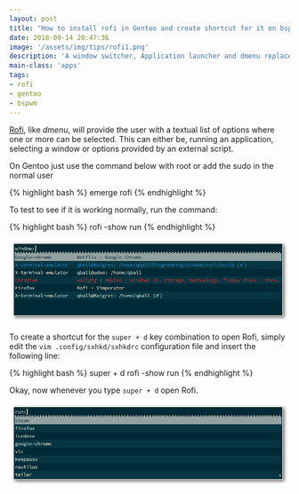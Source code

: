 ```yaml
---
layout: post
title: "How to install rofi in Gentoo and create shortcut for it on bspwm"
date: 2018-09-14 20:47:36
image: '/assets/img/tips/rofi1.png'
description: 'A window switcher, Application launcher and dmenu replacement.'
main-class: 'apps'
tags:
- rofi
- gentoo
- bspwm
---
```


[Rofi](https://github.com/DaveDavenport/rofi/), like *dmenu*, will provide the user with a textual list of options where one or more can be selected. This can either be, running an application, selecting a window or options provided by an external script.

On Gentoo just use the command below with root or add the sudo in the normal user

{% highlight bash %}
emerge rofi
{% endhighlight %}

To test to see if it is working normally, run the command:

{% highlight bash %}
rofi -show run
{% endhighlight %}

![Rofi](/assets/img/tips/rofi1.png "Rofi")

To create a shortcut for the `super + d` key combination to open Rofi, simply edit the `vim .config/sxhkd/sxhkdrc` configuration file and insert the following line:

{% highlight bash %}
super + d
	rofi -show run
{% endhighlight %}

Okay, now whenever you type `super + d` open Rofi.

![Rofi](/assets/img/tips/rofi2.png "Rofi")
